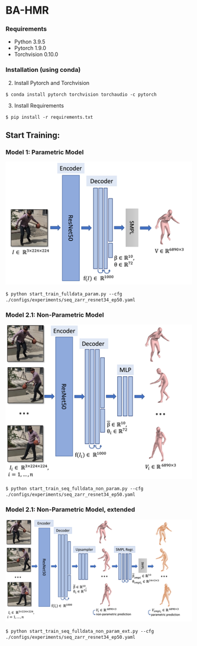 # BA-HMR
### Requirements 
- Python 3.9.5
- Pytorch 1.9.0
- Torchvision 0.10.0
### Installation (using conda)
2. Install Pytorch and Torchvision 
```console
$ conda install pytorch torchvision torchaudio -c pytorch
```
3. Install Requirements
```console
$ pip install -r requirements.txt
```

## Start Training:
### Model 1: Parametric Model
![Alt text](grafics/Model1.png)
```console
$ python start_train_fulldata_param.py --cfg ./configs/experiments/seq_zarr_resnet34_ep50.yaml
```
### Model 2.1: Non-Parametric Model
![Alt text](grafics/Model2_1.png)

```console
$ python start_train_seq_fulldata_non_param.py --cfg ./configs/experiments/seq_zarr_resnet34_ep50.yaml
```


### Model 2.1: Non-Parametric Model, extended
![Alt text](grafics/Model2_2.png)

```console
$ python start_train_seq_fulldata_non_param_ext.py --cfg ./configs/experiments/seq_zarr_resnet34_ep50.yaml
